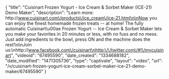{
    "title": "Cuisinart Frozen Yogurt - Ice Cream & Sorbet Maker (ICE-21) Demo Maker",
    "description": "Learn more: http:\/\/www.cuisinart.com\/products\/ice_cream\/ice-21.html\n\nNow you can enjoy the finest homemade frozen treats -- at home! The fully automatic Cuisinart\u00ae Frozen Yogurt -- Ice Cream & Sorbet Maker lets you make your favorites in 20 minutes or less, with no fuss and no mess. Just add ingredients to the bowl, press ON and the machine does the rest!\n\nJoin us:\nhttp:\/\/www.facebook.com\/cuisinart\nhttp:\/\/twitter.com\/#!\/mycuisinart",
    "videoid": "67495590",
    "date_created": "1334688182",
    "date_modified": "1471305736",
    "type": "captivate",
    "layout": "video",
    "url": "\/v\/cuisinart-frozen-yogurt-ice-cream-sorbet-maker-ice-21-demo-maker\/67495590"
}